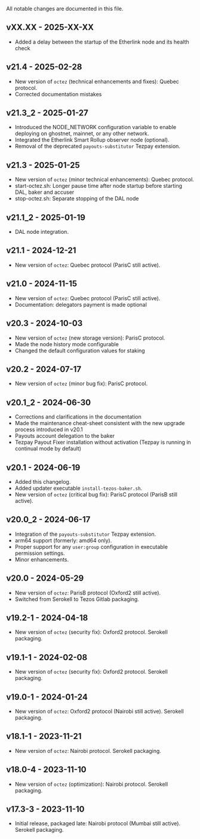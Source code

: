 All notable changes are documented in this file.

## vXX.XX - 2025-XX-XX

- Added a delay between the startup of the Etherlink node and its health check

## v21.4 - 2025-02-28

- New version of `octez` (technical enhancements and fixes): Quebec protocol. 
- Corrected documentation mistakes

## v21.3_2 - 2025-01-27

- Introduced the NODE_NETWORK configuration variable to enable deploying on ghostnet, mainnet, or any other network.
- Integrated the Etherlink Smart Rollup observer node (optional).
- Removal of the deprecated `payouts-substitutor` Tezpay extension.

## v21.3 - 2025-01-25

- New version of `octez` (minor technical enhancements): Quebec protocol. 
- start-octez.sh: Longer pause time after node startup before starting DAL, baker and accuser
- stop-octez.sh: Separate stopping of the DAL node

## v21.1_2 - 2025-01-19

- DAL node integration.

## v21.1 - 2024-12-21

- New version of `octez`: Quebec protocol (ParisC still active).

## v21.0 - 2024-11-15

- New version of `octez`: Quebec protocol (ParisC still active).
- Documentation: delegators payment is made optional

## v20.3 - 2024-10-03

- New version of `octez` (new storage version): ParisC protocol. 
- Made the node history mode configurable
- Changed the default configuration values for staking

## v20.2 - 2024-07-17

- New version of `octez` (minor bug fix): ParisC protocol. 

## v20.1_2 - 2024-06-30

- Corrections and clarifications in the documentation
- Made the maintenance cheat-sheet consistent with the new upgrade process introduced in v20.1
- Payouts account delegation to the baker
- Tezpay Payout Fixer installation without activation (Tezpay is running in continual mode by default)

## v20.1 - 2024-06-19

- Added this changelog.
- Added updater executable `install-tezos-baker.sh`.
- New version of `octez` (critical bug fix): ParisC protocol (ParisB still active). 

## v20.0_2 - 2024-06-17

- Integration of the `payouts-substitutor` Tezpay extension.
- arm64 support (formerly: amd64 only).
- Proper support for any `user:group` configuration in executable permission settings.
- Minor enhancements.

## v20.0 - 2024-05-29

- New version of `octez`: ParisB protocol (Oxford2 still active). 
- Switched from Serokell to Tezos Gitlab packaging.

## v19.2-1 - 2024-04-18

- New version of `octez` (security fix): Oxford2 protocol. Serokell packaging.

## v19.1-1 - 2024-02-08

- New version of `octez` (security fix): Oxford2 protocol. Serokell packaging.

## v19.0-1 - 2024-01-24

- New version of `octez`: Oxford2 protocol (Nairobi still active). Serokell packaging.

## v18.1-1 - 2023-11-21

- New version of `octez`: Nairobi protocol. Serokell packaging.

## v18.0-4 - 2023-11-10

- New version of `octez` (optimization): Nairobi protocol. Serokell packaging.

## v17.3-3 - 2023-11-10

- Initial release, packaged late: Nairobi protocol (Mumbai still active). Serokell packaging.
